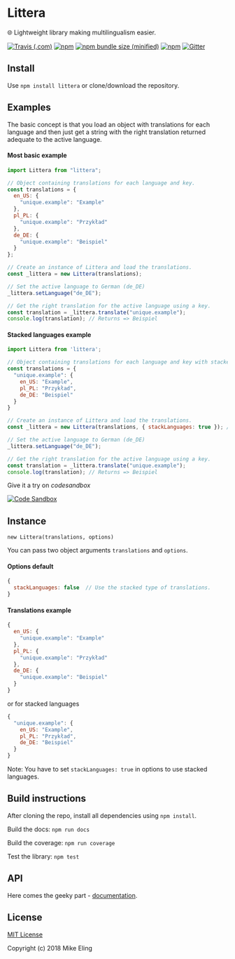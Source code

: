 # Littera

🌐 Lightweight library making multilingualism easier.

[![Travis (.com)](https://img.shields.io/travis/com/DRFR0ST/littera.svg?style=for-the-badge)](https://travis-ci.com/DRFR0ST/littera)
[![npm](https://img.shields.io/npm/v/littera.svg?style=for-the-badge)](https://www.npmjs.com/package/littera)
[![npm bundle size (minified)](https://img.shields.io/bundlephobia/min/react.svg?style=for-the-badge)](https://www.npmjs.com/package/littera)
[![npm](https://img.shields.io/npm/dt/littera.svg?style=for-the-badge)](https://www.npmjs.com/package/littera)
[![Gitter](https://img.shields.io/gitter/room/nwjs/nw.js.svg?style=for-the-badge)](https://gitter.im/littera-dev/)


## Install

Use `npm install littera` or clone/download the repository.

## Examples

The basic concept is that you load an object with translations for each language and then just get a string with the right translation returned adequate to the active language.

#### Most basic example

```javascript
import Littera from "littera";

// Object containing translations for each language and key.
const translations = {
  en_US: {
    "unique.example": "Example"
  },
  pl_PL: {
    "unique.example": "Przykład"
  },
  de_DE: {
    "unique.example": "Beispiel"
  }
};

// Create an instance of Littera and load the translations.
const _littera = new Littera(translations);

// Set the active language to German (de_DE)
_littera.setLanguage("de_DE");

// Get the right translation for the active language using a key.
const translation = _littera.translate("unique.example");
console.log(translation); // Returns => Beispiel
```

#### Stacked languages example

```javascript
import Littera from 'littera';

// Object containing translations for each language and key with stacked languages.
const translations = {
  "unique.example": {
    en_US: "Example",
    pl_PL: "Przykład",
    de_DE: "Beispiel"
  }
}

// Create an instance of Littera and load the translations.
const _littera = new Littera(translations, { stackLanguages: true }); // !** { stackLanguages: true } **!

// Set the active language to German (de_DE)
_littera.setLanguage("de_DE");

// Get the right translation for the active language using a key.
const translation = _littera.translate("unique.example");
console.log(translation); // Returns => Beispiel
```

Give it a try on _codesandbox_

[![Code Sandbox](https://codesandbox.io/static/img/play-codesandbox.svg)](https://codesandbox.io/s/n5wlmrwwm4)

## Instance

`new Littera(translations, options)`

You can pass two object arguments `translations` and `options`.

#### Options default
```javascript
{
  stackLanguages: false  // Use the stacked type of translations.
}
```

#### Translations example
```javascript
{
  en_US: {
    "unique.example": "Example"
  },
  pl_PL: {
    "unique.example": "Przykład"
  },
  de_DE: {
    "unique.example": "Beispiel"
  }
}
```
or for stacked languages
```javascript
{
  "unique.example": {
    en_US: "Example",
    pl_PL: "Przykład",
    de_DE: "Beispiel"
  }
}
```
Note: You have to set `stackLanguages: true` in options to use stacked languages.

## Build instructions

After cloning the repo, install all dependencies using `npm install`.

Build the docs:
`npm run docs`

Build the coverage:
`npm run coverage`

Test the library:
`npm test`

## API

Here comes the geeky part - [documentation](https://drfr0st.github.io/littera/).

## License

[MIT License](https://github.com/DRFR0ST/littera/blob/master/LICENSE)

Copyright (c) 2018 Mike Eling
